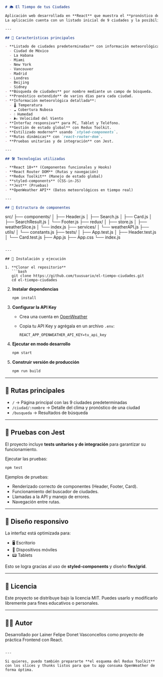 

```markdown
# 🌦️ El Tiempo de tus Ciudades

Aplicación web desarrollada en **React** que muestra el **pronóstico del tiempo** de varias ciudades del mundo utilizando la API pública de **[OpenWeather](https://home.openweathermap.org/)**.  
La aplicación cuenta con un listado inicial de 9 ciudades y la posibilidad de buscar cualquier ciudad del mundo para visualizar su información meteorológica actual y pronóstico a varios días.

---

## 📌 Características principales

- **Listado de ciudades predeterminadas** con información meteorológica:
  - Ciudad de México
  - La Habana
  - Miami
  - New York
  - Vancouver
  - Madrid
  - Londres
  - Beijing
  - Sidney
- **Búsqueda de ciudades** por nombre mediante un campo de búsqueda.
- **Pronóstico extendido** de varios días para cada ciudad.
- **Información meteorológica detallada**:
  - 🌡️ Temperatura
  - ☁️ Cobertura Nubosa
  - 💧 Humedad
  - 🌬️ Velocidad del Viento
- **Interfaz responsiva** para PC, Tablet y Teléfono.
- **Gestión de estado global** con Redux Toolkit.
- **Estilizado moderno** usando `styled-components`.
- **Rutas dinámicas** con `react-router-dom`.
- **Pruebas unitarias y de integración** con Jest.

---

## 🛠️ Tecnologías utilizadas

- **React 18+** (Componentes funcionales y Hooks)
- **React Router DOM** (Rutas y navegación)
- **Redux Toolkit** (Manejo de estado global)
- **styled-components** (CSS-in-JS)
- **Jest** (Pruebas)
- **OpenWeather API** (Datos meteorológicos en tiempo real)

---

## 📂 Estructura de componentes

```

src/
├── components/
│   ├── Header.js
│   ├── Search.js
│   ├── Card.js
│   ├── SearchResult.js
│   └── Footer.js
├── redux/
│   ├── store.js
│   ├── weatherSlice.js
│   └── index.js
├── services/
│   └── weatherAPI.js
├── utils/
│   └── constants.js
├── tests/
│   ├── App.test.js
│   ├── Header.test.js
│   └── Card.test.js
├── App.js
├── App.css
└── index.js

````

---

## 🚀 Instalación y ejecución

1. **Clonar el repositorio**  
   ```bash
   git clone https://github.com/tuusuario/el-tiempo-ciudades.git
   cd el-tiempo-ciudades
````

2. **Instalar dependencias**

   ```bash
   npm install
   ```

3. **Configurar la API Key**

   * Crea una cuenta en [OpenWeather](https://home.openweathermap.org/)
   * Copia tu API Key y agrégala en un archivo `.env`:

     ```
     REACT_APP_OPENWEATHER_API_KEY=tu_api_key
     ```

4. **Ejecutar en modo desarrollo**

   ```bash
   npm start
   ```

5. **Construir versión de producción**

   ```bash
   npm run build
   ```

---

## 🔀 Rutas principales

* `/` → Página principal con las 9 ciudades predeterminadas
* `/ciudad/:nombre` → Detalle del clima y pronóstico de una ciudad
* `/busqueda` → Resultados de búsqueda

---

## 🧪 Pruebas con Jest

El proyecto incluye **tests unitarios y de integración** para garantizar su funcionamiento.

Ejecutar las pruebas:

```bash
npm test
```

Ejemplos de pruebas:

* Renderizado correcto de componentes (Header, Footer, Card).
* Funcionamiento del buscador de ciudades.
* Llamadas a la API y manejo de errores.
* Navegación entre rutas.

---

## 📱 Diseño responsivo

La interfaz está optimizada para:

* 🖥️ Escritorio
* 📱 Dispositivos móviles
* 📟 Tablets

Esto se logra gracias al uso de **styled-components** y diseño **flex/grid**.

---

## 📜 Licencia

Este proyecto se distribuye bajo la licencia MIT.
Puedes usarlo y modificarlo libremente para fines educativos o personales.

---

## 👨‍💻 Autor

Desarrollado por Lainer Felipe Donet Vasconcellos como proyecto de práctica Frontend con React.

```

---

Si quieres, puedo también prepararte **el esquema del Redux Toolkit** con los slices y thunks listos para que tu app consuma OpenWeather de forma óptima.
```
